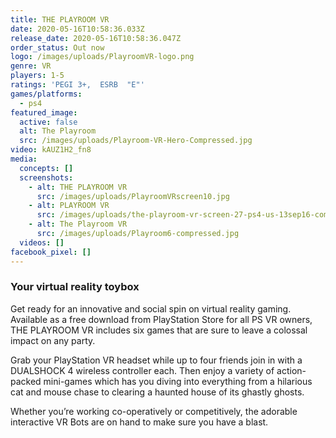 ```yaml
---
title: THE PLAYROOM VR
date: 2020-05-16T10:58:36.033Z
release_date: 2020-05-16T10:58:36.047Z
order_status: Out now
logo: /images/uploads/PlayroomVR-logo.png
genre: VR
players: 1-5
ratings: 'PEGI 3+,  ESRB  "E"'
games/platforms:
  - ps4
featured_image:
  active: false
  alt: The Playroom
  src: /images/uploads/Playroom-VR-Hero-Compressed.jpg
video: kAUZ1H2_fn8
media:
  concepts: []
  screenshots:
    - alt: THE PLAYROOM VR
      src: /images/uploads/PlayroomVRscreen10.jpg
    - alt: PLAYROOM VR
      src: /images/uploads/the-playroom-vr-screen-27-ps4-us-13sep16-compressed.jpg
    - alt: The Playroom VR
      src: /images/uploads/Playroom6-compressed.jpg
  videos: []
facebook_pixel: []
---
```

### Your virtual reality toybox

Get ready for an innovative and social spin on virtual reality gaming. Available as a free download from PlayStation Store for all PS VR owners, THE PLAYROOM VR includes six games that are sure to leave a colossal impact on any party.

Grab your PlayStation VR headset while up to four friends join in with a DUALSHOCK 4 wireless controller each. Then enjoy a variety of action-packed mini-games which has you diving into everything from a hilarious cat and mouse chase to clearing a haunted house of its ghastly ghosts.

Whether you’re working co-operatively or competitively, the adorable interactive VR Bots are on hand to make sure you have a blast.
